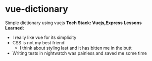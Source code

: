 # vue-dictionary
Simple dictionary using vuejs
**Tech Stack: Vuejs,Express**
**Lessons Learned:** 
* I really like vue for its simplicity
* CSS is not my best friend
  * I think about styling last and it has bitten me in the butt
* Writing tests in nightwatch was painless and saved me some time
